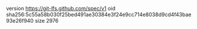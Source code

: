 version https://git-lfs.github.com/spec/v1
oid sha256:5c55a58b030f25bed491ae30384e3f24e9cc714e8038d9cd4f43bae93e26f940
size 2976
